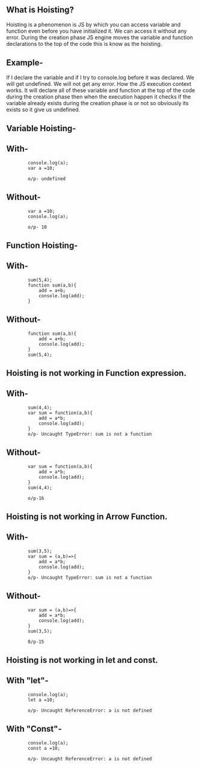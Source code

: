 What is Hoisting?
----------------------
Hoisting is a phenomenon is JS by which you can access variable and function even before you have initialized it. We can access it without any error.
During the creation phase JS engine moves the variable and function declarations to the top of the code this is know as the hoisting.

Example-
---------
If I declare the variable and if I try to console.log before it was declared. We will get undefined. We will not get any error. How the JS execution context works. It will declare all of these variable and function at the top of the code during the creation phase then when the execution happen it checks if the variable already exists during the creation phase is or not so obviously its exists so it give us undefined. 


Variable Hoisting-
--------------------
With-
------
            console.log(a);
            var a =10;

            o/p- undefined	

Without-
--------
            var a =10;
            console.log(a);

            o/p- 10

Function Hoisting-
-------------------
With-
------
            sum(5,4);
            function sum(a,b){
                add = a+b;
                console.log(add);
            }

Without- 
--------
            function sum(a,b){
                add = a+b;
                console.log(add);
            }
            sum(5,4);

Hoisting is not working in Function expression.
------------------------------------------------
With-
------
            sum(4,4);
            var sum = function(a,b){
                add = a*b;
                console.log(add);
            }
            o/p- Uncaught TypeError: sum is not a function

Without-
--------
            var sum = function(a,b){
                add = a*b;
                console.log(add);
            }
            sum(4,4);

            o/p-16	
          

Hoisting is not working in Arrow Function.
------------------------------------------
With- 
------
            sum(3,5);
            var sum = (a,b)=>{
                add = a*b;
                console.log(add);
            }
            o/p- Uncaught TypeError: sum is not a function

Without-
---------            
            var sum = (a,b)=>{
                add = a*b;
                console.log(add);
            }
            sum(3,5);

            0/p-15	
     
 
Hoisting is not working in let and const.
--------------------------------------------
With "let"-
-----------
            console.log(a);
            let a =10;

            o/p- Uncaught ReferenceError: a is not defined	

With "Const"-
-------------
            console.log(a);
            const a =10;

            o/p- Uncaught ReferenceError: a is not defined



